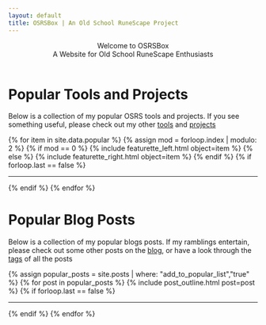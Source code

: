 ```yaml
---
layout: default
title: OSRSBox | An Old School RuneScape Project
---
```


<!-- Header -->
<header class="header">
   <div class="overlay d-flex w-100 h-100">
   <div class="container">
   <div class="description d-flex flex-column h-100 w-100 justify-content-center">
        <div class="h1">Welcome to OSRSBox</div>
        <div class="h3 text-muted">A Website for Old School RuneScape Enthusiasts</div>
        <div class="d-none d-md-block">
            <a href="mailto:phoil@osrsbox.com"><i class="header-icon fas fa-envelope-square fa-4x pr-2"></i></a>
            <a href="https://github.com/osrsbox"><i class="header-icon fab fa-github-square fa-4x pr-2"></i></a>
            <a href="https://www.reddit.com/user/PH01L/"><i class="header-icon fab fa-reddit-square fa-4x pr-2"></i></a>
            <a href="https://discord.gg/HFynKyr"><i class="header-icon fab fa-discord fa-4x pr-2"></i></a>
        </div>
    </div>
    </div>
    </div>
    <div class="container">
      <a data-value="chevron-link" href="#"><i class="fas fa-chevron-down fa-4x chevron-down mx-auto" style="color:black;"></i></a>
   </div>
</header>

<!-- Popular Tools and Projects | Jumbotron -->
<div class="jumbotron jumbotron-fluid" id="chevron-link">
<div class="container">
<h1>Popular Tools and Projects</h1>
<p class="lead">Below is a collection of my popular OSRS tools and projects. If you see something useful, please check out my other <a href="{{ site.url }}/tools/">tools</a> and <a href="{{ site.url }}/projects/">projects</a></p>
</div>
</div>

<!-- Popular Tools and Projects | Content -->
<div class="container">
{% for item in site.data.popular %}
    {% assign mod = forloop.index | modulo: 2 %}
    {% if mod == 0 %}
        {% include featurette_left.html object=item %}
    {% else %}
        {% include featurette_right.html object=item %}
    {% endif %} 
    {% if forloop.last == false %}
        <hr class="divider divider-osrsbox">
    {% endif %} 
{% endfor %}
</div>

<!-- Popular Blog Posts | Jumbotron -->
<div class="jumbotron jumbotron-fluid mt-5">
<div class="container">
<h1>Popular Blog Posts</h1>
<p class="lead">Below is a collection of my popular blogs posts. If my ramblings entertain, please check out some other posts on the <a href="{{ site.url }}/blog/">blog</a>, or have a look through the <a href="{{ site.url }}/blog/tags/">tags</a> of all the posts</p>
</div>
</div>

<!-- Popular Blog Posts | Content -->
<div class="container">
{% assign popular_posts = site.posts | where: "add_to_popular_list","true" %}
{% for post in popular_posts %}
    {% include post_outline.html post=post %}
    {% if forloop.last == false %}
        <hr class="divider divider-osrsbox">
    {% endif %}    
{% endfor %}
</div>
